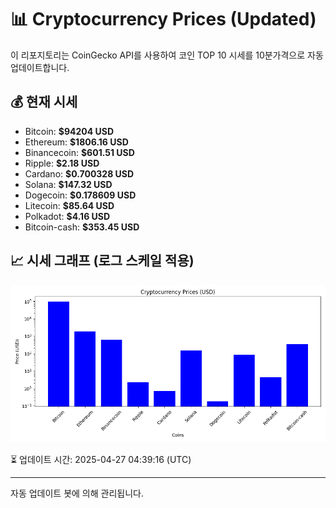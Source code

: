 
# 📊 Cryptocurrency Prices (Updated)

이 리포지토리는 CoinGecko API를 사용하여 코인 TOP 10 시세를 10분가격으로 자동 업데이트합니다.

## 💰 현재 시세
- Bitcoin: **$94204 USD**
- Ethereum: **$1806.16 USD**
- Binancecoin: **$601.51 USD**
- Ripple: **$2.18 USD**
- Cardano: **$0.700328 USD**
- Solana: **$147.32 USD**
- Dogecoin: **$0.178609 USD**
- Litecoin: **$85.64 USD**
- Polkadot: **$4.16 USD**
- Bitcoin-cash: **$353.45 USD**

## 📈 시세 그래프 (로그 스케일 적용)
![Crypto Prices](crypto_prices.png)

⏳ 업데이트 시간: 2025-04-27 04:39:16 (UTC)

---
자동 업데이트 봇에 의해 관리됩니다.
